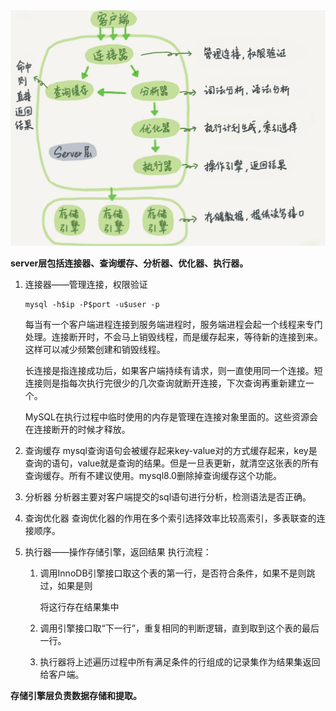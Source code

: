 <img src=".assets/image-20210929160613616.png" alt="image-20210929160613616" style="zoom:50%;" />

**server层包括连接器、查询缓存、分析器、优化器、执行器。**

1. 连接器——管理连接，权限验证

   ```
   mysql -h$ip -P$port -u$user -p
   ```

   每当有一个客户端进程连接到服务端进程时，服务端进程会起一个线程来专门处理。连接断开时，不会马上销毁线程，而是缓存起来，等待新的连接到来。这样可以减少频繁创建和销毁线程。

   长连接是指连接成功后，如果客户端持续有请求，则一直使用同一个连接。短连接则是指每次执行完很少的几次查询就断开连接，下次查询再重新建立一个。

   MySQL在执行过程中临时使用的内存是管理在连接对象里面的。这些资源会在连接断开的时候才释放。

2. 查询缓存
   mysql查询语句会被缓存起来key-value对的方式缓存起来，key是查询的语句，value就是查询的结果。但是一旦表更新，就清空这张表的所有查询缓存。所有不建议使用。mysql8.0删除掉查询缓存这个功能。

3. 分析器
   分析器主要对客户端提交的sql语句进行分析，检测语法是否正确。

4. 查询优化器
   查询优化器的作用在多个索引选择效率比较高索引，多表联查的连接顺序。

5. 执行器——操作存储引擎，返回结果
   执行流程：

   1. 调用InnoDB引擎接口取这个表的第一行，是否符合条件，如果不是则跳过，如果是则 

      将这行存在结果集中

   2. 调用引擎接口取“下一行”，重复相同的判断逻辑，直到取到这个表的最后一行。

   3. 执行器将上述遍历过程中所有满足条件的行组成的记录集作为结果集返回给客户端。

**存储引擎层负责数据存储和提取。**

